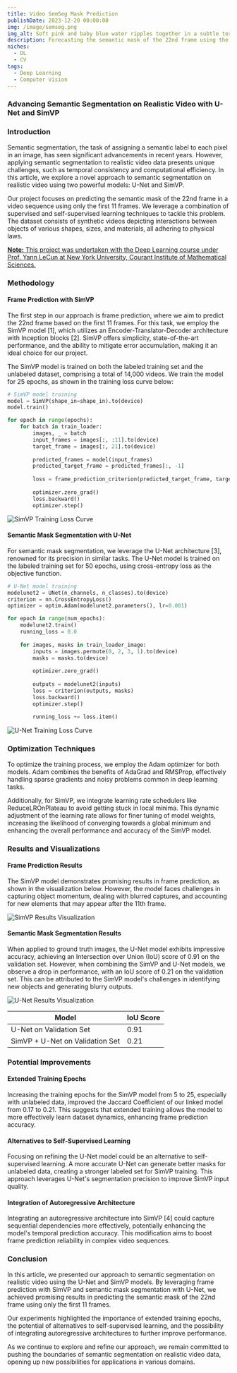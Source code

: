 ```yaml
---
title: Video SemSeg Mask Prediction
publishDate: 2023-12-20 00:00:00
img: /image/semseg.png
img_alt: Soft pink and baby blue water ripples together in a subtle texture.
description: Forecasting the semantic mask of the 22nd frame using the first 11-frame video sequence using Deep Learning.
niches:
  - DL
  - CV
tags:
  - Deep Learning
  - Computer Vision
---
```

### Advancing Semantic Segmentation on Realistic Video with U-Net and SimVP

### Introduction

Semantic segmentation, the task of assigning a semantic label to each pixel in an image, has seen significant advancements in recent years. However, applying semantic segmentation to realistic video data presents unique challenges, such as temporal consistency and computational efficiency. In this article, we explore a novel approach to semantic segmentation on realistic video using two powerful models: U-Net and SimVP.

Our project focuses on predicting the semantic mask of the 22nd frame in a video sequence using only the first 11 frames. We leverage a combination of supervised and self-supervised learning techniques to tackle this problem. The dataset consists of synthetic videos depicting interactions between objects of various shapes, sizes, and materials, all adhering to physical laws.

<u><b>Note:</b> This project was undertaken with the Deep Learning course under Prof. Yann LeCun at New York University, Courant Institute of Mathematical Sciences.</u>

### Methodology

#### Frame Prediction with SimVP

The first step in our approach is frame prediction, where we aim to predict the 22nd frame based on the first 11 frames. For this task, we employ the SimVP model [1], which utilizes an Encoder-Translator-Decoder architecture with Inception blocks [2]. SimVP offers simplicity, state-of-the-art performance, and the ability to mitigate error accumulation, making it an ideal choice for our project.

The SimVP model is trained on both the labeled training set and the unlabeled dataset, comprising a total of 14,000 videos. We train the model for 25 epochs, as shown in the training loss curve below:

```python
# SimVP model training
model = SimVP(shape_in=shape_in).to(device)
model.train()

for epoch in range(epochs):
    for batch in train_loader:
        images, _ = batch
        input_frames = images[:, :11].to(device)
        target_frame = images[:, 21].to(device)
        
        predicted_frames = model(input_frames)
        predicted_target_frame = predicted_frames[:, -1]
        
        loss = frame_prediction_criterion(predicted_target_frame, target_frame)
        
        optimizer.zero_grad()
        loss.backward()
        optimizer.step()
```

![SimVP Training Loss Curve](../../../public/image/loss_simvp.png)

#### Semantic Mask Segmentation with U-Net

For semantic mask segmentation, we leverage the U-Net architecture [3], renowned for its precision in similar tasks. The U-Net model is trained on the labeled training set for 50 epochs, using cross-entropy loss as the objective function.

```python
# U-Net model training
modelunet2 = UNet(n_channels, n_classes).to(device)
criterion = nn.CrossEntropyLoss()
optimizer = optim.Adam(modelunet2.parameters(), lr=0.001)

for epoch in range(num_epochs):
    modelunet2.train()
    running_loss = 0.0
    
    for images, masks in train_loader_image:
        inputs = images.permute(0, 2, 3, 1).to(device)
        masks = masks.to(device)
        
        optimizer.zero_grad()
        
        outputs = modelunet2(inputs)
        loss = criterion(outputs, masks)
        loss.backward()
        optimizer.step()
        
        running_loss += loss.item()
```

![U-Net Training Loss Curve](../../../public/image/loss_unet.png)

### Optimization Techniques

To optimize the training process, we employ the Adam optimizer for both models. Adam combines the benefits of AdaGrad and RMSProp, effectively handling sparse gradients and noisy problems common in deep learning tasks.

Additionally, for SimVP, we integrate learning rate schedulers like ReduceLROnPlateau to avoid getting stuck in local minima. This dynamic adjustment of the learning rate allows for finer tuning of model weights, increasing the likelihood of converging towards a global minimum and enhancing the overall performance and accuracy of the SimVP model.

### Results and Visualizations

#### Frame Prediction Results

The SimVP model demonstrates promising results in frame prediction, as shown in the visualization below. However, the model faces challenges in capturing object momentum, dealing with blurred captures, and accounting for new elements that may appear after the 11th frame.

![SimVP Results Visualization](../../../public/image/result_simvp.png)

#### Semantic Mask Segmentation Results

When applied to ground truth images, the U-Net model exhibits impressive accuracy, achieving an Intersection over Union (IoU) score of 0.91 on the validation set. However, when combining the SimVP and U-Net models, we observe a drop in performance, with an IoU score of 0.21 on the validation set. This can be attributed to the SimVP model's challenges in identifying new objects and generating blurry outputs.

![U-Net Results Visualization](../../../public/image/result_unet.png)

| Model                           | IoU Score |
|---------------------------------|-----------|
| U-Net on Validation Set         | 0.91      |
| SimVP + U-Net on Validation Set | 0.21      |

### Potential Improvements

#### Extended Training Epochs

Increasing the training epochs for the SimVP model from 5 to 25, especially with unlabeled data, improved the Jaccard Coefficient of our linked model from 0.17 to 0.21. This suggests that extended training allows the model to more effectively learn dataset dynamics, enhancing frame prediction accuracy.

#### Alternatives to Self-Supervised Learning

Focusing on refining the U-Net model could be an alternative to self-supervised learning. A more accurate U-Net can generate better masks for unlabeled data, creating a stronger labeled set for SimVP training. This approach leverages U-Net's segmentation precision to improve SimVP input quality.

#### Integration of Autoregressive Architecture

Integrating an autoregressive architecture into SimVP [4] could capture sequential dependencies more effectively, potentially enhancing the model's temporal prediction accuracy. This modification aims to boost frame prediction reliability in complex video sequences.

### Conclusion

In this article, we presented our approach to semantic segmentation on realistic video using the U-Net and SimVP models. By leveraging frame prediction with SimVP and semantic mask segmentation with U-Net, we achieved promising results in predicting the semantic mask of the 22nd frame using only the first 11 frames.

Our experiments highlighted the importance of extended training epochs, the potential of alternatives to self-supervised learning, and the possibility of integrating autoregressive architectures to further improve performance.

As we continue to explore and refine our approach, we remain committed to pushing the boundaries of semantic segmentation on realistic video data, opening up new possibilities for applications in various domains.

